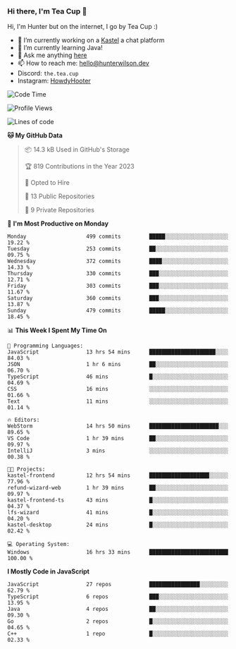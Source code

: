 ### Hi there, I'm Tea Cup 👋 

Hi, I'm Hunter but on the internet, I go by Tea Cup :)

- 🔭 I’m currently working on a [Kastel](https://github.com/KastelApp) a chat platform
- 🌱 I’m currently learning Java!
- 💬 Ask me anything [here](https://github.com/TheTeaCup/TheTeaCup/issues)
- 📫 How to reach me: [hello@hunterwilson.dev](mailto:hello@hunterwilson.dev)
- Discord: `the.tea.cup`
- Instagram: [HowdyHooter](https://instagram.com/HowdyHooter)

<!--START_SECTION:waka-->
![Code Time](http://img.shields.io/badge/Code%20Time-394%20hrs%2012%20mins-blue)

![Profile Views](http://img.shields.io/badge/Profile%20Views-6-blue)

![Lines of code](https://img.shields.io/badge/From%20Hello%20World%20I%27ve%20Written-895.5%20thousand%20lines%20of%20code-blue)

**🐱 My GitHub Data** 

> 📦 14.3 kB Used in GitHub's Storage 
 > 
> 🏆 819 Contributions in the Year 2023
 > 
> 💼 Opted to Hire
 > 
> 📜 13 Public Repositories 
 > 
> 🔑 9 Private Repositories 
 > 
📅 **I'm Most Productive on Monday** 

```text
Monday                   499 commits         █████░░░░░░░░░░░░░░░░░░░░   19.22 % 
Tuesday                  253 commits         ██░░░░░░░░░░░░░░░░░░░░░░░   09.75 % 
Wednesday                372 commits         ████░░░░░░░░░░░░░░░░░░░░░   14.33 % 
Thursday                 330 commits         ███░░░░░░░░░░░░░░░░░░░░░░   12.71 % 
Friday                   303 commits         ███░░░░░░░░░░░░░░░░░░░░░░   11.67 % 
Saturday                 360 commits         ███░░░░░░░░░░░░░░░░░░░░░░   13.87 % 
Sunday                   479 commits         █████░░░░░░░░░░░░░░░░░░░░   18.45 % 
```


📊 **This Week I Spent My Time On** 

```text
💬 Programming Languages: 
JavaScript               13 hrs 54 mins      █████████████████████░░░░   84.03 % 
JSON                     1 hr 6 mins         ██░░░░░░░░░░░░░░░░░░░░░░░   06.70 % 
TypeScript               46 mins             █░░░░░░░░░░░░░░░░░░░░░░░░   04.69 % 
CSS                      16 mins             ░░░░░░░░░░░░░░░░░░░░░░░░░   01.66 % 
Text                     11 mins             ░░░░░░░░░░░░░░░░░░░░░░░░░   01.14 % 

🔥 Editors: 
WebStorm                 14 hrs 50 mins      ██████████████████████░░░   89.65 % 
VS Code                  1 hr 39 mins        ██░░░░░░░░░░░░░░░░░░░░░░░   09.97 % 
IntelliJ                 3 mins              ░░░░░░░░░░░░░░░░░░░░░░░░░   00.38 % 

🐱‍💻 Projects: 
kastel-frontend          12 hrs 54 mins      ███████████████████░░░░░░   77.96 % 
refund-wizard-web        1 hr 39 mins        ██░░░░░░░░░░░░░░░░░░░░░░░   09.97 % 
kastel-frontend-ts       43 mins             █░░░░░░░░░░░░░░░░░░░░░░░░   04.37 % 
lfs-wizard               41 mins             █░░░░░░░░░░░░░░░░░░░░░░░░   04.20 % 
kastel-desktop           24 mins             █░░░░░░░░░░░░░░░░░░░░░░░░   02.42 % 

💻 Operating System: 
Windows                  16 hrs 33 mins      █████████████████████████   100.00 % 
```

**I Mostly Code in JavaScript** 

```text
JavaScript               27 repos            ████████████████░░░░░░░░░   62.79 % 
TypeScript               6 repos             ███░░░░░░░░░░░░░░░░░░░░░░   13.95 % 
Java                     4 repos             ██░░░░░░░░░░░░░░░░░░░░░░░   09.30 % 
Go                       2 repos             █░░░░░░░░░░░░░░░░░░░░░░░░   04.65 % 
C++                      1 repo              █░░░░░░░░░░░░░░░░░░░░░░░░   02.33 % 
```




<!--END_SECTION:waka-->
